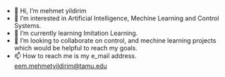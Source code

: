 - 👋 Hi, I’m mehmet yildirim
- 👀 I’m interested in Artificial Intelligence, Mechine Learning and Control Systems.
- 🌱 I’m currently learning Imitation Learning.
- 💞️ I’m looking to collaborate on control, and mechine learning projects which would be helpful to reach my goals.
- 📫 How to reach me is my e_mail address. eem.mehmetyildirim@tamu.edu 

<!---
ecen-mehmetyildirim/ecen-mehmetyildirim is a ✨ special ✨ repository because its `README.md` (this file) appears on your GitHub profile.
You can click the Preview link to take a look at your changes.
--->
